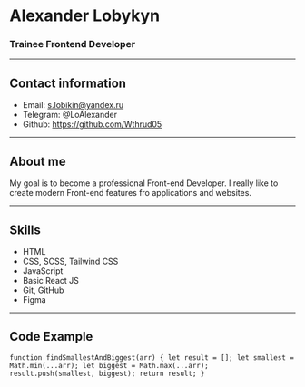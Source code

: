 # Alexander Lobykyn

### Trainee Frontend Developer

---

## Contact information

- Email: s.lobikin@yandex.ru
- Telegram: @LoAlexander
- Github: https://github.com/Wthrud05

---

## About me

My goal is to become a professional Front-end Developer. I really like to create modern Front-end features fro applications and websites.

---

## Skills

- HTML
- CSS, SCSS, Tailwind CSS
- JavaScript
- Basic React JS
- Git, GitHub
- Figma

---

## Code Example

`function findSmallestAndBiggest(arr) { let result = []; let smallest = Math.min(...arr); let biggest = Math.max(...arr); result.push(smallest, biggest); return result; }`
